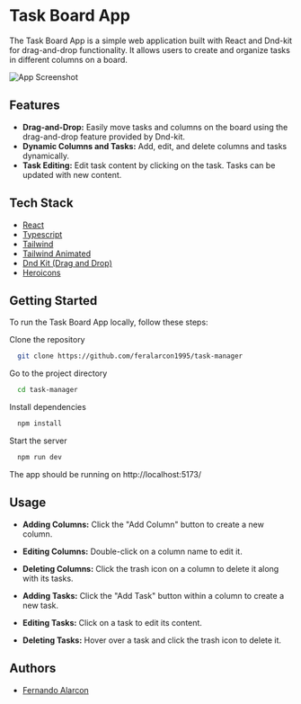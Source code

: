 
# Task Board App

The Task Board App is a simple web application built with React and Dnd-kit for drag-and-drop functionality. It allows users to create and organize tasks in different columns on a board.

![App Screenshot](https://i.ibb.co/sRXd8FF/task.png)

## Features

- **Drag-and-Drop:** Easily move tasks and columns on the board using the drag-and-drop feature provided by Dnd-kit.
- **Dynamic Columns and Tasks:** Add, edit, and delete columns and tasks dynamically.
- **Task Editing:** Edit task content by clicking on the task. Tasks can be updated with new content.



## Tech Stack

 - [React](https://reactjs.org/) 
 - [Typescript](https://www.typescriptlang.org/docs/)
 - [Tailwind](https://tailwindcss.com/)
 - [Tailwind Animated](https://www.tailwindcss-animated.com/)
 - [Dnd Kit (Drag and Drop)](https://dndkit.com/)
 - [Heroicons](https://heroicons.com/)




## Getting Started

To run the Task Board App locally, follow these steps:

Clone the repository

```bash
  git clone https://github.com/feralarcon1995/task-manager
```

Go to the project directory

```bash
  cd task-manager
```

Install dependencies

```bash
  npm install
```

Start the server

```bash
  npm run dev
```
The app should be running on http://localhost:5173/


## Usage

- **Adding Columns:** Click the "Add Column" button to create a new column.

- **Editing Columns:** Double-click on a column name to edit it.

- **Deleting Columns:** Click the trash icon on a column to delete it along with its tasks.

- **Adding Tasks:** Click the "Add Task" button within a column to create a new task.

- **Editing Tasks:** Click on a task to edit its content.

- **Deleting Tasks:** Hover over a task and click the trash icon to delete it.
## Authors

- [Fernando Alarcon](https://www.linkedin.com/in/feralarcon1995/)

